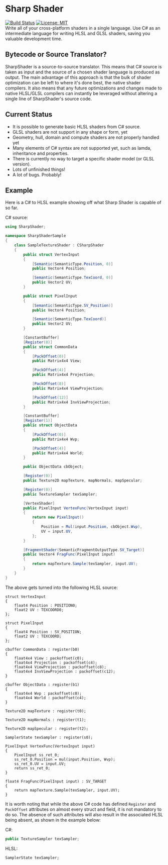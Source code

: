# Sharp Shader
[![Build Status](https://dev.azure.com/jyarwood/SharpShader/_apis/build/status/SharpShader-.NET%20Desktop-CI?branchName=master)](https://dev.azure.com/jyarwood/SharpShader/_build/latest?definitionId=4?branchName=master)
[![License: MIT](https://img.shields.io/badge/License-MIT-yellow.svg)](https://github.com/Syncaidius/SharpShader/blob/master/LICENSE)  
Write all of your cross-platform shaders in a single language. Use C# as an intermediate language for writing HLSL and GLSL shaders, saving you valuable development time.

## Bytecode or Source Translator?
SharpShader is a source-to-source translator. This means that C# source is taken as input and the source of a chosen shader language is produced as output. The main advantage of this approach is that the bulk of shader optimization can be left to where it's done best, the native shader compilers. It also means that any future optimizations and changes made to native HLSL/GLSL compilers can instantly be leveraged without altering a single line of SharpShader's source code.

## Current Status
 - It is possible to generate basic HLSL shaders from C# source.
 - GLSL shaders are not support in any shape or form, yet
 - Geometry, hull, domain and compute shaders are not properly handled yet
 - Many elements of C# syntax are not supported yet, such as lamda, inheritance and properties.
 - There is currently no way to target a specific shader model (or GLSL version).
 - Lots of unfinished things!
 - A lot of bugs. Probably! 

## Example
Here is a C# to HLSL example showing off what Sharp Shader is capable of so far.  

C# source:
```csharp
using SharpShader;

namespace SharpShaderSample
{
    class SampleTextureShader : CSharpShader
    {
        public struct VertexInput
        {
            [Semantic(SemanticType.Position, 0)]
            public Vector4 Position;

            [Semantic(SemanticType.TexCoord, 0)]
            public Vector2 UV;
        }

        public struct PixelInput
        {
            [Semantic(SemanticType.SV_Position)]
            public Vector4 Position;

            [Semantic(SemanticType.TexCoord)]
            public Vector2 UV;
        }

        [ConstantBuffer]
        [Register(0)]
        public struct CommonData
        {
            [PackOffset(0)]
            public Matrix4x4 View;

            [PackOffset(4)]
            public Matrix4x4 Projection;

            [PackOffset(8)]
            public Matrix4x4 ViewProjection;

            [PackOffset(12)]
            public Matrix4x4 InvViewProjection;
        }

        [ConstantBuffer]
        [Register(1)]
        public struct ObjectData
        {
            [PackOffset(0)]
            public Matrix4x4 Wvp;

            [PackOffset(4)]
            public Matrix4x4 World;
        }

        public ObjectData cbObject;

        [Register(0)]
        public Texture2D mapTexture, mapNormals, mapSpecular;

        [Register(0)]
        public TextureSampler texSampler;

        [VertexShader]
        public PixelInput VertexFunc(VertexInput input)
        {
            return new PixelInput()
            {
                Position = Mul(input.Position, cbObject.Wvp),
                UV = input.UV,
            };
        }

        [FragmentShader(SemanticFragmentOutputType.SV_Target)]
        public Vector4 FragFunc(PixelInput input)
        {
            return mapTexture.Sample(texSampler, input.UV);
        }
    }
}
```

The above gets turned into the following HLSL source:
```HLSL
struct VertexInput
{
	float4 Position : POSITION0;
	float2 UV : TEXCOORD0;
};

struct PixelInput
{
	float4 Position : SV_POSITION;
	float2 UV : TEXCOORD;
};

cbuffer CommonData : register(b0)
{
	float4x4 View : packoffset(c0);
	float4x4 Projection : packoffset(c4);
	float4x4 ViewProjection : packoffset(c8);
	float4x4 InvViewProjection : packoffset(c12);
}

cbuffer ObjectData : register(b1)
{
	float4x4 Wvp : packoffset(c0);
	float4x4 World : packoffset(c4);
}

Texture2D mapTexture : register(t0);

Texture2D mapNormals : register(t1);

Texture2D mapSpecular : register(t2);

SamplerState texSampler : register(s0);

PixelInput VertexFunc(VertexInput input)
{
	PixelInput ss_ret_0;
	ss_ret_0.Position = mul(input.Position, Wvp);
	ss_ret_0.UV = input.UV;
	return ss_ret_0;
}

float4 FragFunc(PixelInput input) : SV_TARGET
{
	return mapTexture.Sample(texSampler, input.UV);
}
```

It is worth noting that while the above C# code has defined `Register` and `PackOffset` attributes on almost every struct and field, it is not mandatory to do so. The absence of such attributes will also result in the associated HLSL being absent, as shown in the example below:

C#: 
```csharp        
public TextureSampler texSampler;
```

HLSL:
```HLSL
SamplerState texSampler;
```